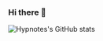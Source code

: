### Hi there 👋

![Hypnotes's GitHub stats](https://github-readme-stats.vercel.app/api?username=hypnotes&count_private=true&show_icons=true&theme=default)

<!--
**hypnotes/hypnotes** is a ✨ _special_ ✨ repository because its `README.md` (this file) appears on your GitHub profile.

Here are some ideas to get you started:

- 🔭 I’m currently working on ...
- 🌱 I’m currently learning ...
- 👯 I’m looking to collaborate on ...
- 🤔 I’m looking for help with ...
- 💬 Ask me about ...
- 📫 How to reach me: ...
- 😄 Pronouns: ...
- ⚡ Fun fact: ...
-->
